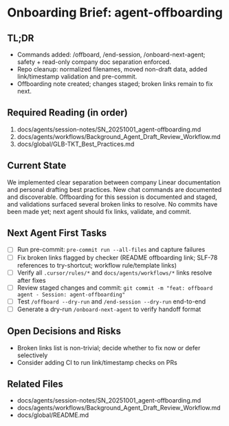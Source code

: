 # Onboarding Brief: agent-offboarding

## TL;DR

- Commands added: /offboard, /end-session, /onboard-next-agent; safety + read-only company doc separation enforced.
- Repo cleanup: normalized filenames, moved non-draft data, added link/timestamp validation and pre-commit.
- Offboarding note created; changes staged; broken links remain to fix next.

## Required Reading (in order)

1. docs/agents/session-notes/SN_20251001_agent-offboarding.md
2. docs/agents/workflows/Background_Agent_Draft_Review_Workflow.md
3. docs/global/GLB-TKT_Best_Practices.md

## Current State

We implemented clear separation between company Linear documentation and personal drafting best practices. New chat commands are documented and discoverable. Offboarding for this session is documented and staged, and validations surfaced several broken links to resolve. No commits have been made yet; next agent should fix links, validate, and commit.

## Next Agent First Tasks

- [ ] Run pre-commit: `pre-commit run --all-files` and capture failures
- [ ] Fix broken links flagged by checker (README offboarding link; SLF-78 references to try-shortcut; workflow rule/template links)
- [ ] Verify all `.cursor/rules/*` and `docs/agents/workflows/*` links resolve after fixes
- [ ] Review staged changes and commit: `git commit -m "feat: offboard agent - Session: agent-offboarding"`
- [ ] Test `/offboard --dry-run` and `/end-session --dry-run` end-to-end
- [ ] Generate a dry-run `/onboard-next-agent` to verify handoff format

## Open Decisions and Risks

- Broken links list is non-trivial; decide whether to fix now or defer selectively
- Consider adding CI to run link/timestamp checks on PRs

## Related Files

- docs/agents/session-notes/SN_20251001_agent-offboarding.md
- docs/agents/workflows/Background_Agent_Draft_Review_Workflow.md
- docs/global/README.md
